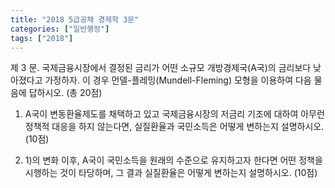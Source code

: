 ```yaml
---
title: "2018 5급공채 경제학 3문"
categories: ["일반행정"]
tags: ["2018"]
---
```


제 3 문. 국제금융시장에서 결정된 금리가 어떤 소규모 개방경제국(A국)의 금리보다 낮아졌다고 가정하자. 이 경우 먼델-플레밍(Mundell-Fleming) 모형을 이용하여 다음 물음에 답하시오. (총 20점)

1) A국이 변동환율제도를 채택하고 있고 국제금융시장의 저금리 기조에 대하여 아무런 정책적 대응을 하지 않는다면, 실질환율과 국민소득은 어떻게 변하는지 설명하시오. (10점)

2) 1)의 변화 이후, A국이 국민소득을 원래의 수준으로 유지하고자 한다면 어떤 정책을 시행하는 것이 타당하며, 그 결과 실질환율은 어떻게 변하는지 설명하시오. (10점)

